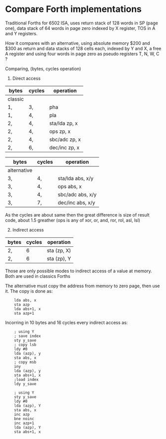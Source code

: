 # Compare Forth implementations

Traditional Forths for 6502 ISA, uses return stack of 128 words in SP (page one), 
data stack of 64 words in page zero indexed by X register, TOS in A and Y registers.

How it compares with an alternative, using absolute memory $200 and $300
as return and data stacks of 128 cells each, indexed by Y and X, a free A register and using 
four words in page zero as pseudo registers T, N, W, C ?

Comparing, (bytes, cycles operation)

1. Direct access

| bytes | cycles | operation |
| -- | -- | -- |
|classic|
|1, |3,  |pha |
|1, |4,  |pla |
|2, |4,  |sta/lda zp, x |
|2, |4,  |ops zp, x |     
|2, |4,  |sbc/adc zp, x |
|2, |6,  |dec/inc zp, x |

| bytes | cycles | operation |
| -- | -- | -- |
|alternative |
|3, |4,  |sta/lda abs, x/y |
|3, |4,  |ops abs, x |
|3, |4,  |sbc/adc abs, x/y |
|3, |7,  |dec/inc abs, x/y |

As the cycles are about same then the great difference is size of result code, about 1.5 greather
(ops is any of xor, or, and, ror, rol, asl, lsl) 

2. Indirect access

| bytes | cycles | operation |
| -- | -- | -- |
|2, |6  |sta (zp, X) | 
|2, |6  |sta (zp), Y |  

Those are only possible modes to indirect access of a value at memory. Both are used in classics Forths

The alternative must copy the address from memory to zero page, then use it. The copy is done as:
        
        lda abs, x
        sta azp
        lda abs+1, x
        sta azp+1
        
 Incorring in 10 bytes and 16 cycles every indirect access as:
 
        ; using Y
        ; save index
        sty y_save
        ; copy lsb
        ldy #0
        lda (azp), y
        sta abs, x
        ; copy msb
        iny
        lda (azp), y
        sta abs+1, x
        ;load index
        ldy y_save
        
        ; using Y
        sty y_save
        ldy #0
        lda (azp), Y
        sta abs, x
        inc azp
        bne noinc
        inc azp+1
        lda (azp), Y
        sta abs+1, x
        
        
        
